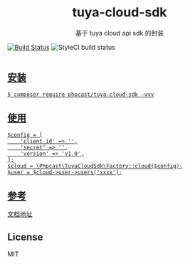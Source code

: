 <h1 align="center"> tuya-cloud-sdk </h1>

<p align="center">基于 tuya cloud api sdk 的封装</p>

[![Build Status](https://travis-ci.org/phcast/tuya-cloud-sdk.svg?branch=master)](https://travis-ci.org/phcast/tuya-cloud-sdk)
![StyleCI build status](https://github.styleci.io/repos/259198751/shield?branch=master)

<a href="https://github.styleci.io/repos/259198751"><img>

## 安装

```shell
$ composer require phpcast/tuya-cloud-sdk -vvv
```

## 使用

```$xslt
$config = [
    'client_id' => '',
    'secret' => '',
    'version' => 'v1.0',
];
$cloud = \Phpcast\TuyaCloudSdk\Factory::cloud($config);
$user = $cloud->user->users('xxxx');
```

## 参考
[文档地址](https://docs.tuya.com/zh/iot/open-api/api-list/api/api)

## License

MIT